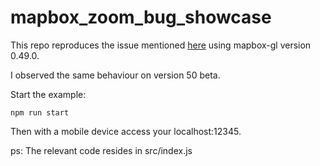 # mapbox_zoom_bug_showcase

This repo reproduces the issue mentioned [here](https://github.com/mapbox/mapbox-gl-js/issues/6722#issuecomment-427935000) using mapbox-gl version 0.49.0.

I observed the same behaviour on version 50 beta.

Start the example:

`
npm run start
`

Then with a mobile device access your localhost:12345.

ps: The relevant code resides in src/index.js
